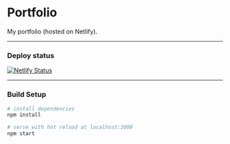 # Portfolio

My portfolio (hosted on Netlify).

---

### Deploy status

[![Netlify Status](https://api.netlify.com/api/v1/badges/0d044046-5c74-47b1-9da1-72146049f92a/deploy-status)](https://app.netlify.com/sites/romantic-heyrovsky-d64fa8/deploys)

---

### Build Setup

```bash
# install dependencies
npm install

# serve with hot reload at localhost:3000
npm start
```
